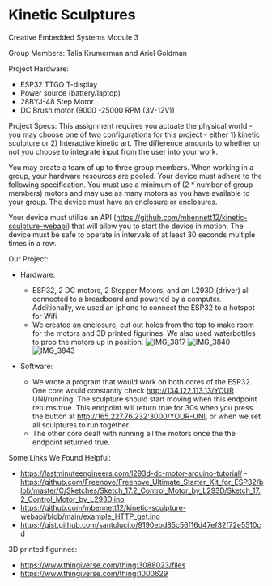 # Kinetic Sculptures
Creative Embedded Systems Module 3

Group Members: Talia Krumerman and Ariel Goldman 

Project Hardware:
* ESP32 TTGO T-display
* Power source (battery/laptop)
* 28BYJ-48 Step Motor
* DC Brush motor (9000 -25000 RPM (3V-12V))

Project Specs: 
This assignment requires you actuate the physical world - you may choose one of two configurations for this project - either 1) kinetic sculpture or 2) Interactive kinetic art. The difference amounts to whether or not you choose to integrate input from the user into your work.

You may create a team of up to three group members. When working in a group, your hardware resources are pooled. Your device must adhere to the following specification. You must use a minimum of (2 * number of group members) motors and may use as many motors as you have available to your group. The device must have an enclosure or enclosures.

Your device must utilize an API (https://github.com/mbennett12/kinetic-sculpture-webapi) that will allow you to start the device in motion. The device must be safe to operate in intervals of at least 30 seconds multiple times in a row.

Our Project:

* Hardware:
  * ESP32, 2 DC motors, 2 Stepper Motors, and an L293D (driver) all connected to a breadboard and powered by a computer. Additionally, we used an iphone to connect the ESP32 to a hotspot for Wifi 
  * We created an enclosure, cut out holes from the top to make room for the motors and 3D printed figurines. We also used waterbottles to prop the motors up in position.
![IMG_3817](https://user-images.githubusercontent.com/69936719/161862624-041b03ca-6f07-48ce-8086-b0a48a149653.jpeg)
![IMG_3840](https://user-images.githubusercontent.com/69936719/161862632-0bf43f81-7ee3-4b25-807b-91d9225ad538.jpeg)
![IMG_3843](https://user-images.githubusercontent.com/69936719/161862637-c1e29a94-87e7-46bd-b766-a5de667cb356.jpeg)

* Software: 
  * We wrote a program that would work on both cores of the ESP32. One core would constantly check http://134.122.113.13/YOUR UNI/running. The sculpture should start moving when this endpoint returns true. This endpoint will return true for 30s when you press the button at http://165.227.76.232:3000/YOUR-UNI, or when we set all sculptures to run together.
  * The other core dealt with running all the motors once the the endpoint returned true.


Some Links We Found Helpful:
 - https://lastminuteengineers.com/l293d-dc-motor-arduino-tutorial/
 -https://github.com/Freenove/Freenove_Ultimate_Starter_Kit_for_ESP32/blob/master/C/Sketches/Sketch_17.2_Control_Motor_by_L293D/Sketch_17.2_Control_Motor_by_L293D.ino
- https://github.com/mbennett12/kinetic-sculpture-webapi/blob/main/example_HTTP_get.ino
- https://gist.github.com/santolucito/9190ebd85c56f16d47ef32f72e5510cd 
 
3D printed figurines:
 - https://www.thingiverse.com/thing:3088023/files 
 - https://www.thingiverse.com/thing:1000629 
 
